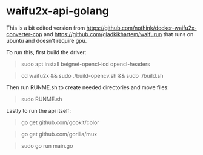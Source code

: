# waifu2x-api-golang
This is a bit edited version from https://github.com/nothink/docker-waifu2x-converter-cpp and https://github.com/gladkikhartem/waifurun that runs on ubuntu and doesn't require gpu.

To run this, first build the driver:
> sudo apt install beignet-opencl-icd opencl-headers 

> cd waifu2x && sudo ./build-opencv.sh && sudo ./build.sh

Then run RUNME.sh to create needed directories and move files:
> sudo RUNME.sh

Lastly to run the api itself:
> go get github.com/gookit/color

> go get github.com/gorilla/mux

> sudo go run main.go

